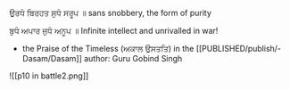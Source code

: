 ਉਰਧੰ ਬਿਰਹਤ ਸੁਧੰ ਸਰੂਪ ॥ 
sans snobbery, the form of purity 

ਬੁਧੰ ਅਪਾਰ ਜੁਧੰ ਅਨੂਪ ॥ 
Infinite intellect and unrivalled in war! 

- the Praise of the Timeless (ਅਕਾਲ ਉਸਤਤਿ) in the [[PUBLISHED/publish/-Dasam/Dasam]]
author: Guru Gobind Singh

![[p10 in battle2.png]]